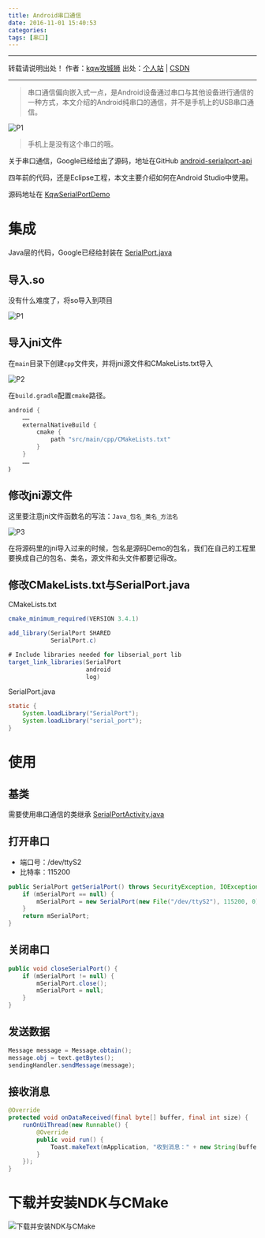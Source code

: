 ```yaml
---
title: Android串口通信
date: 2016-11-01 15:40:53
categories:
tags: [串口]
---
```


---
转载请说明出处！
作者：[kqw攻城狮](http://kongqw.github.io/about/index.html)
出处：[个人站](http://kongqw.com/2016/11/01/2016-11-01-Android%E4%B8%B2%E5%8F%A3%E9%80%9A%E4%BF%A1/) | [CSDN](http://blog.csdn.net/q4878802/article/details/52996548)

---


> 串口通信偏向嵌入式一点，是Android设备通过串口与其他设备进行通信的一种方式，本文介绍的Android纯串口的通信，并不是手机上的USB串口通信。

![P1](http://img.blog.csdn.net/20161101153352899)

> 手机上是没有这个串口的哦。

关于串口通信，Google已经给出了源码，地址在GitHub [android-serialport-api](https://github.com/cepr/android-serialport-api)

四年前的代码，还是Eclipse工程，本文主要介绍如何在Android Studio中使用。

源码地址在 [KqwSerialPortDemo](https://github.com/kongqw/KqwSerialPortDemo) 


# 集成

Java层的代码，Google已经给封装在 [SerialPort.java](https://github.com/kongqw/KqwSerialPortDemo/blob/master/SerialPortLibrary/src/main/java/qingwei/kong/serialportlibrary/SerialPort.java)


## 导入.so

没有什么难度了，将so导入到项目

![P1](http://img.blog.csdn.net/20161101153618510)

## 导入jni文件

在`main`目录下创建`cpp`文件夹，并将jni源文件和CMakeLists.txt导入

![P2](http://img.blog.csdn.net/20161101153635136)

在`build.gradle`配置`cmake`路径。

``` java
android {
    ……
    externalNativeBuild {
        cmake {
            path "src/main/cpp/CMakeLists.txt"
        }
    }
	……
｝
```

## 修改jni源文件

这里要注意jni文件函数名的写法：`Java_包名_类名_方法名`

![P3](http://img.blog.csdn.net/20161101153707996)

在将源码里的jni导入过来的时候，包名是源码Demo的包名，我们在自己的工程里要换成自己的包名、类名，源文件和头文件都要记得改。


## 修改CMakeLists.txt与SerialPort.java

CMakeLists.txt

``` java
cmake_minimum_required(VERSION 3.4.1)

add_library(SerialPort SHARED
            SerialPort.c)

# Include libraries needed for libserial_port lib
target_link_libraries(SerialPort
                      android
                      log)
```

SerialPort.java

``` java
static {
    System.loadLibrary("SerialPort");
    System.loadLibrary("serial_port");
}
```

# 使用

## 基类

需要使用串口通信的类继承 [SerialPortActivity.java](https://github.com/kongqw/KqwSerialPortDemo/blob/master/app/src/main/java/qingwei/kong/kqwserialportdemo/SerialPortActivity.java)

## 打开串口

* 端口号：/dev/ttyS2
* 比特率：115200

``` java
public SerialPort getSerialPort() throws SecurityException, IOException, InvalidParameterException {
    if (mSerialPort == null) {
        mSerialPort = new SerialPort(new File("/dev/ttyS2"), 115200, 0);
    }
    return mSerialPort;
}
```

## 关闭串口

``` java
public void closeSerialPort() {
    if (mSerialPort != null) {
        mSerialPort.close();
        mSerialPort = null;
    }
}
```

## 发送数据

``` java
Message message = Message.obtain();
message.obj = text.getBytes();
sendingHandler.sendMessage(message);
```

## 接收消息

``` java
@Override
protected void onDataReceived(final byte[] buffer, final int size) {
    runOnUiThread(new Runnable() {
        @Override
        public void run() {
            Toast.makeText(mApplication, "收到消息：" + new String(buffer) + "  size = " + size, Toast.LENGTH_SHORT).show();
        }
    });
}
```

# 下载并安装NDK与CMake

![下载并安装NDK与CMake](http://img.blog.csdn.net/20161104110635516)



